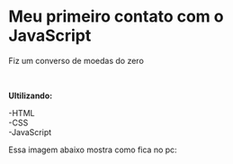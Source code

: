 <h1>Meu primeiro contato com o JavaScript</h1>
<P>Fiz um converso de moedas do zero</P>
<br>
<p><b>Ultilizando:</b></p>
-HTML
<br>
-CSS
<br>
-JavaScript
<p>Essa imagem abaixo mostra como fica no pc:</p>
<img scr="https://github.com/Eduardo-Almeida-J/Conversor-de-moedas/blob/main/assents/conversor%20de%20moedas%20no%20pc.PNG?raw=true"/>
